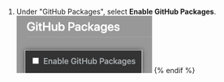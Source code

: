 
1. Under "GitHub Packages", select **Enable GitHub Packages**.
  ![Checkbox to enable GitHub Packages from Enterprise Management Console menu](/assets/images/help/package-registry/enable-github-packages.png)
{% endif %}
